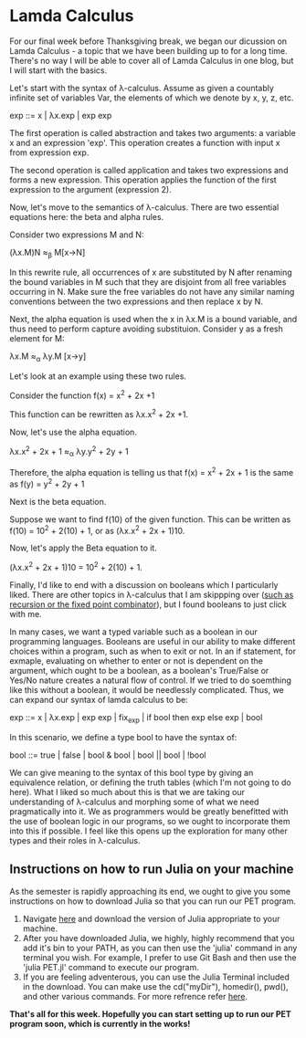 # Lamda Calculus
For our final week before Thanksgiving break, we began our dicussion on Lamda Calculus - a topic that we have been building up to for a long time. There's no way I will be able to cover all of Lamda Calculus in one blog, but I will start with the basics.

Let's start with the syntax of λ-calculus. Assume as given a countably infinite set of variables Var, the elements of which we denote by x, y, z, etc.

exp ::= x | λx.exp | exp exp

The first operation is called abstraction and takes two arguments: a variable x and an expression 'exp'. This operation creates a function with input x from expression exp.

The second operation is called application and takes two expressions and forms a new expression. This operation applies the function of the first expression to the argument (expression 2).

Now, let's move to the semantics of λ-calculus. There are two essential equations here: the beta and alpha rules.

Consider two expressions M and N:

(λx.M)N ≈<sub>β</sub> M[x->N]

In this rewrite rule, all occurrences of x are substituted by N after renaming the bound variables in M such that they are disjoint from all free variables occurring in N. Make sure the free variables do not have any similar naming conventions between the two expressions and then replace x by N.

Next, the alpha equation is used when the x in λx.M is a bound variable, and thus need to perform capture avoiding substituion. Consider y as a fresh element for M:

λx.M ≈<sub>α</sub> λy.M [x->y]

Let's look at an example using these two rules.

Consider the function f(x) = x<sup>2</sup> + 2x +1

This function can be rewritten as λx.x<sup>2</sup> + 2x +1.

Now, let's use the alpha equation.

λx.x<sup>2</sup> + 2x + 1 ≈<sub>α</sub> λy.y<sup>2</sup> + 2y + 1

Therefore, the alpha equation is telling us that f(x) = x<sup>2</sup> + 2x + 1 is the same as f(y) = y<sup>2</sup> + 2y + 1

Next is the beta equation.

Suppose we want to find f(10) of the given function. This can be written as f(10) = 10<sup>2</sup> + 2(10) + 1, or as (λx.x<sup>2</sup> + 2x + 1)10.

Now, let's apply the Beta equation to it.

(λx.x<sup>2</sup> + 2x + 1)10 = 10<sup>2</sup> + 2(10) + 1.

Finally, I'd like to end with a discussion on booleans which I particularly liked. There are other topics in λ-calculus that I am skippping over ([such as recursion or the fixed point combinator](https://hackmd.io/s/Byn8oFPTQ)), but I found booleans to just click with me.

In many cases, we want a typed variable such as a boolean in our programming languages. Booleans are useful in our ability to make different choices within a program, such as when to exit or not. In an if statement, for exmaple, evaluating on whether to enter or not is dependent on the argument, which ought to be a boolean, as a boolean's True/False or Yes/No nature creates a natural flow of control. If we tried to do soemthing like this without a boolean, it would be needlessly complicated.
Thus, we can expand our syntax of lamda calculus to be:

exp ::= x | λx.exp | exp exp | fix<sub>exp</sub> | if bool then exp else exp | bool

In this scenario, we define a type bool to have the syntax of:

bool ::= true | false | bool & bool | bool || bool | !bool

We can give meaning to the syntax of this bool type by giving an equivalence relation, or defining the truth tables (which I'm not going to do here). 
What I liked so much about this is that we are taking our understanding of λ-calculus and morphing some of what we need pragmatically into it. We as programmers would be greatly benefitted with the use of boolean logic in our programs, so we ought to incorporate them into this if possible. I feel like this opens up the exploration for many other types and their roles in λ-calculus.


## Instructions on how to run Julia on your machine

As the semester is rapidly approaching its end, we ought to give you some instructions on how to download Julia so that you can run our PET program.

1. Navigate [here](https://julialang.org/downloads/) and download the version of Julia appropriate to your machine. 
2. After you have downloaded Julia, we highly, highly recommend that you add it's bin to your PATH, as you can then use the 'julia' command in any terminal you wish. For example, I prefer to use Git Bash and then use the 'julia PET.jl' command to execute our program.
3. If you are feeling adventerous, you can use the Julia Terminal included in the download. You can make use the cd("myDir"), homedir(), pwd(), and other various commands. For more refrence refer [here](https://en.wikibooks.org/wiki/Introducing_Julia/Getting_started).

**That's all for this week. Hopefully you can start setting up to run our PET program soon, which is currently in the works!**
